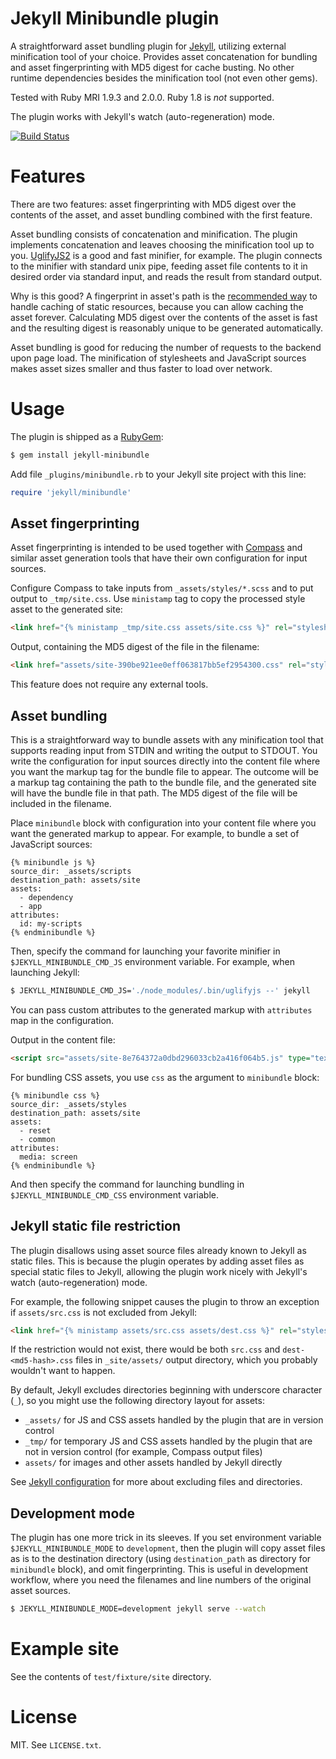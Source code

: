 # Jekyll Minibundle plugin

A straightforward asset bundling plugin for
[Jekyll](http://jekyllrb.com/), utilizing external minification tool
of your choice. Provides asset concatenation for bundling and asset
fingerprinting with MD5 digest for cache busting.  No other runtime
dependencies besides the minification tool (not even other gems).

Tested with Ruby MRI 1.9.3 and 2.0.0. Ruby 1.8 is *not* supported.

The plugin works with Jekyll's watch (auto-regeneration) mode.

[![Build Status](https://secure.travis-ci.org/tkareine/jekyll-minibundle.png)](http://travis-ci.org/tkareine/jekyll-minibundle)

# Features

There are two features: asset fingerprinting with MD5 digest over the
contents of the asset, and asset bundling combined with the first
feature.

Asset bundling consists of concatenation and minification. The plugin
implements concatenation and leaves choosing the minification tool up
to you. [UglifyJS2](https://github.com/mishoo/UglifyJS2) is a good and
fast minifier, for example. The plugin connects to the minifier with
standard unix pipe, feeding asset file contents to it in desired order
via standard input, and reads the result from standard output.

Why is this good? A fingerprint in asset's path is the
[recommended way](https://developers.google.com/speed/docs/best-practices/caching)
to handle caching of static resources, because you can allow caching
the asset forever. Calculating MD5 digest over the contents of the
asset is fast and the resulting digest is reasonably unique to be
generated automatically.

Asset bundling is good for reducing the number of requests to the
backend upon page load. The minification of stylesheets and JavaScript
sources makes asset sizes smaller and thus faster to load over
network.

# Usage

The plugin is shipped as a
[RubyGem](https://rubygems.org/gems/jekyll-minibundle):

``` bash
$ gem install jekyll-minibundle
```

Add file `_plugins/minibundle.rb` to your Jekyll site project with
this line:

``` ruby
require 'jekyll/minibundle'
```

## Asset fingerprinting

Asset fingerprinting is intended to be used together with
[Compass](http://compass-style.org/) and similar asset generation
tools that have their own configuration for input sources.

Configure Compass to take inputs from `_assets/styles/*.scss` and to
put output to `_tmp/site.css`. Use `ministamp` tag to copy the
processed style asset to the generated site:

``` html
<link href="{% ministamp _tmp/site.css assets/site.css %}" rel="stylesheet" media="screen, projection">
```

Output, containing the MD5 digest of the file in the filename:

``` html
<link href="assets/site-390be921ee0eff063817bb5ef2954300.css" rel="stylesheet" media="screen, projection">
```

This feature does not require any external tools.

## Asset bundling

This is a straightforward way to bundle assets with any minification
tool that supports reading input from STDIN and writing the output to
STDOUT. You write the configuration for input sources directly into
the content file where you want the markup tag for the bundle file to
appear. The outcome will be a markup tag containing the path to the
bundle file, and the generated site will have the bundle file in that
path. The MD5 digest of the file will be included in the filename.

Place `minibundle` block with configuration into your content file
where you want the generated markup to appear. For example, to bundle
a set of JavaScript sources:

``` text
{% minibundle js %}
source_dir: _assets/scripts
destination_path: assets/site
assets:
  - dependency
  - app
attributes:
  id: my-scripts
{% endminibundle %}
```

Then, specify the command for launching your favorite minifier in
`$JEKYLL_MINIBUNDLE_CMD_JS` environment variable. For example, when
launching Jekyll:

``` bash
$ JEKYLL_MINIBUNDLE_CMD_JS='./node_modules/.bin/uglifyjs --' jekyll
```

You can pass custom attributes to the generated markup with
`attributes` map in the configuration.

Output in the content file:

``` html
<script src="assets/site-8e764372a0dbd296033cb2a416f064b5.js" type="text/javascript" id="my-scripts"></script>
```

For bundling CSS assets, you use `css` as the argument to `minibundle` block:

``` text
{% minibundle css %}
source_dir: _assets/styles
destination_path: assets/site
assets:
  - reset
  - common
attributes:
  media: screen
{% endminibundle %}
```

And then specify the command for launching bundling in
`$JEKYLL_MINIBUNDLE_CMD_CSS` environment variable.

## Jekyll static file restriction

The plugin disallows using asset source files already known to Jekyll
as static files. This is because the plugin operates by adding asset
files as special static files to Jekyll, allowing the plugin work
nicely with Jekyll's watch (auto-regeneration) mode.

For example, the following snippet causes the plugin to throw an
exception if `assets/src.css` is not excluded from Jekyll:

``` html
<link href="{% ministamp assets/src.css assets/dest.css %}" rel="stylesheet" media="screen, projection">
```

If the restriction would not exist, there would be both `src.css` and
`dest-<md5-hash>.css` files in `_site/assets/` output directory, which
you probably wouldn't want to happen.

By default, Jekyll excludes directories beginning with underscore
character (`_`), so you might use the following directory layout for
assets:

* `_assets/` for JS and CSS assets handled by the plugin that are in
  version control
* `_tmp/` for temporary JS and CSS assets handled by the plugin that
  are not in version control (for example, Compass output files)
* `assets/` for images and other assets handled by Jekyll directly

See [Jekyll configuration](http://jekyllrb.com/docs/configuration/)
for more about excluding files and directories.

## Development mode

The plugin has one more trick in its sleeves. If you set environment
variable `$JEKYLL_MINIBUNDLE_MODE` to `development`, then the plugin
will copy asset files as is to the destination directory (using
`destination_path` as directory for `minibundle` block), and omit
fingerprinting. This is useful in development workflow, where you need
the filenames and line numbers of the original asset sources.

``` bash
$ JEKYLL_MINIBUNDLE_MODE=development jekyll serve --watch
```

# Example site

See the contents of `test/fixture/site` directory.

# License

MIT. See `LICENSE.txt`.
